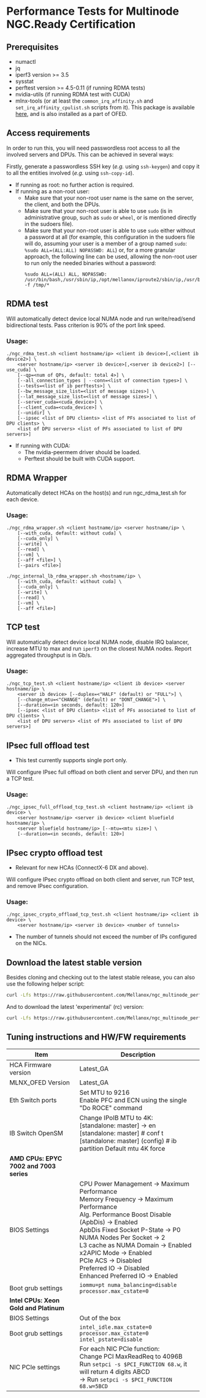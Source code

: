 # Performance Tests for Multinode NGC.Ready Certification

## Prerequisites

* numactl
* jq
* iperf3 version >= 3.5
* sysstat
* perftest version >= 4.5-0.11 (if running RDMA tests)
* nvidia-utils (if running RDMA test with CUDA)
* mlnx-tools (or at least the `common_irq_affinity.sh` and `set_irq_affinity_cpulist.sh` scripts from it). This package is available [here](https://github.com/Mellanox/mlnx-tools), and is also installed as a part of OFED.

## Access requirements

In order to run this, you will need passwordless root access to all the
involved servers and DPUs. This can be achieved in several ways:

Firstly, generate a passwordless SSH key (_e.g._ using `ssh-keygen`) and copy it to all the entities involved (_e.g._ using `ssh-copy-id`).

* If running as root: no further action is required.
* If running as a non-root user:
    * Make sure that your non-root user name is the same on the server, the client, and both the DPUs.
    * Make sure that your non-root user is able to use `sudo` (is in administrative group, such as `sudo` or `wheel`, or is mentioned directly in the sudoers file).
    * Make sure that your non-root user is able to use `sudo` either without a password at all (for example, this configuration in the sudoers file will do, assuming your user is a member of a group named `sudo`: `%sudo ALL=(ALL:ALL) NOPASSWD: ALL`) or, for a more granular approach, the following line can be used, allowing the non-root user to run only the needed binaries without a password:
        ```
        %sudo ALL=(ALL) ALL, NOPASSWD: /usr/bin/bash,/usr/sbin/ip,/opt/mellanox/iproute2/sbin/ip,/usr/bin/mlxprivhost,/usr/bin/mst,/usr/bin/systemctl,/usr/sbin/ethtool,/usr/sbin/set_irq_affinity_cpulist.sh,/usr/bin/tee,/usr/bin/numactl,/usr/bin/awk,/usr/bin/taskset,/usr/bin/setpci,/usr/bin/rm -f /tmp/*
        ```

## RDMA test

Will automatically detect device local NUMA node and run write/read/send
bidirectional tests. Pass criterion is 90% of the port link speed.

### Usage:

```
./ngc_rdma_test.sh <client hostname/ip> <client ib device>[,<client ib device2>] \
    <server hostname/ip> <server ib device>[,<server ib device2>] [--use_cuda] \
    [--qp=<num of QPs, default: total 4>] \
    [--all_connection_types | --conn=<list of connection types>] \
    [--tests=<list of ib perftests>] \
    [--bw_message_size_list=<list of message sizes>] \
    [--lat_message_size_list=<list of message sizes>] \
    [--server_cuda=<cuda_device>] \
    [--client_cuda=<cuda_device>] \
    [--unidir] \ 
    [--ipsec <list of DPU clients> <list of PFs associated to list of DPU clients> \
    <list of DPU servers> <list of PFs associated to list of DPU servers>]
```

* If running with CUDA:
    * The nvidia-peermem driver should be loaded.
    * Perftest should be built with CUDA support.


## RDMA Wrapper

Automatically detect HCAs on the host(s) and run ngc_rdma_test.sh for
each device.

### Usage:

```
./ngc_rdma_wrapper.sh <client hostname/ip> <server hostname/ip> \
    [--with_cuda, default: without cuda] \
    [--cuda_only] \
    [--write] \
    [--read] \
    [--vm] \
    [--aff <file>] \
    [--pairs <file>]

./ngc_internal_lb_rdma_wrapper.sh <hostname/ip> \
    [--with_cuda, default: without cuda] \
    [--cuda_only] \
    [--write] \ 
    [--read] \
    [--vm] \
    [--aff <file>]
```


## TCP test

Will automatically detect device local NUMA node, disable IRQ balancer,
increase MTU to max and run `iperf3` on the closest NUMA nodes. Report
aggregated throughput is in Gb/s.

### Usage:

```
./ngc_tcp_test.sh <client hostname/ip> <client ib device> <server hostname/ip> \
    <server ib device> [--duplex=<"HALF" (default) or "FULL">] \
    [--change_mtu=<"CHANGE" (default) or "DONT_CHANGE">] \
    [--duration=<in seconds, default: 120>]
    [--ipsec <list of DPU clients> <list of PFs associated to list of DPU clients> \
    <list of DPU servers> <list of PFs associated to list of DPU servers>]
```

## IPsec full offload test

* This test currently supports single port only.

Will configure IPsec full offload on both client and server DPU, and then run a TCP test.

### Usage:

```
./ngc_ipsec_full_offload_tcp_test.sh <client hostname/ip> <client ib device> \
    <server hostname/ip> <server ib device> <client bluefield hostname/ip> \
    <server bluefield hostname/ip> [--mtu=<mtu size>] \
    [--duration=<in seconds, default: 120>]
```

## IPsec crypto offload test

* Relevant for new HCAs (ConnectX-6 DX and above). 

Will configure IPsec crypto offload on both client and server, run TCP test,
and remove IPsec configuration.

### Usage:

```
./ngc_ipsec_crypto_offload_tcp_test.sh <client hostname/ip> <client ib device> \
    <server hostname/ip> <server ib device> <number of tunnels>
```

* The number of tunnels should not exceed the number of IPs configured on the NICs.

## Download the latest stable version

Besides cloning and checking out to the latest stable release, you can also use
the following helper script:

```bash
curl -Lfs https://raw.githubusercontent.com/Mellanox/ngc_multinode_perf/main/helpers/dl_nmp.sh | bash
```

And to download the latest 'experimental' (rc) version:

```bash
curl -Lfs https://raw.githubusercontent.com/Mellanox/ngc_multinode_perf/main/helpers/dl_nmp.sh | bash -s -- rc
```

## Tuning instructions and HW/FW requirements

| Item                                    | Description                    |
|-----------------------------------------|--------------------------------|
| HCA Firmware version                    | Latest_GA                      |
| MLNX_OFED Version                       | Latest_GA                      |
| Eth Switch ports                        | Set MTU to 9216<br>Enable PFC and ECN using the single "Do ROCE" command |
| IB Switch OpenSM                        | Change IPoIB MTU to 4K:<br>[standalone: master] → en<br>[standalone: master] # conf t<br>[standalone: master] (config) # ib partition Default mtu 4K force |
| **AMD CPUs: EPYC 7002 and 7003 series** |                                |
| BIOS Settings                           | CPU Power Management → Maximum Performance<br>Memory Frequency → Maximum Performance<br>Alg. Performance Boost Disable (ApbDis) → Enabled<br>ApbDis Fixed Socket P-State → P0<br>NUMA Nodes Per Socket → 2<br>L3 cache as NUMA Domain → Enabled<br>x2APIC Mode → Enabled<br>PCIe ACS → Disabled<br>Preferred IO → Disabled<br>Enhanced Preferred IO → Enabled |
| Boot grub settings                      | `iommu=pt numa_balancing=disable processor.max_cstate=0` |
| **Intel CPUs: Xeon Gold and Platinum**  |                                |
| BIOS Settings                           | Out of the box                 |
| Boot grub settings                      | `intel_idle.max_cstate=0 processor.max_cstate=0 intel_pstate=disable` |
| NIC PCIe settings                       | For each NIC PCIe function:<br>Change PCI MaxReadReq to 4096B<br>Run `setpci -s $PCI_FUNCTION 68.w`, it will return 4 digits ABCD<br>→ Run `setpci -s $PCI_FUNCTION 68.w=5BCD` |
